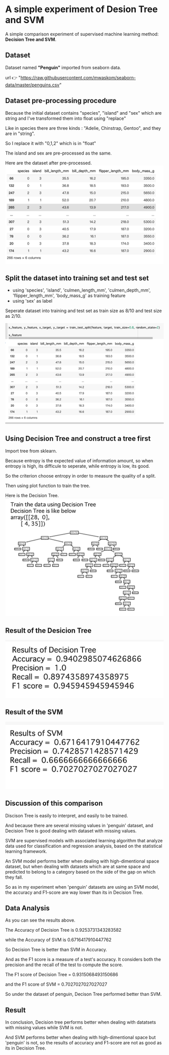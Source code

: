 # A simple experiment of Desion Tree and SVM

A simple comparison experiment of supervised machine learning method: **Decision Tree and SVM**.

## Dataset

Dataset named **"Penguin"** imported from seaborn data.

url 👉 "https://raw.githubusercontent.com/mwaskom/seaborn-data/master/penguins.csv"

## Dataset pre-processing procedure

Because the initial dataset contains "species", "island" and "sex" which are string and I've transformed them into float using "replace"

Like in species there are three kinds : "Adelie, Chinstrap, Gentoo", and they are in "string".

So I replace it with "0,1,2" which is in "float"

The island and sex are pre-processed as the same.

Here are the dataset after pre-processed.
![image](https://github.com/PearlCoastal/DecisionTree-SVM_comparison/blob/master/svm_dt/%E6%88%AA%E5%B1%8F0003-07-29%2017.37.41.png)

## Split the dataset into training set and test set

- using 'species', 'island', 'culmen_length_mm', 'culmen_depth_mm', 'flipper_length_mm', 'body_mass_g' as training feature  
- using 'sex' as label

Seperate dataset into training and test set as train size as 8/10 and test size as 2/10.

![image](https://github.com/PearlCoastal/DecisionTree-SVM_comparison/blob/master/svm_dt/%E6%88%AA%E5%B1%8F0003-07-29%2017.46.17.png)

## Using Decision Tree and construct a tree first

Import tree from sklearn.

Because entropy is the expected value of information amount, so when entropy is high, its difficule to seperate, while entropy is low, its good.

So the criterion choose entropy in order to measure the quality of a split.

Then using plot function to train the tree.

Here is the Decision Tree.
![image](https://github.com/PearlCoastal/DecisionTree-SVM_comparison/blob/master/svm_dt/%E6%88%AA%E5%B1%8F0003-07-29%2017.52.25.png)

## Result of the Desicion Tree

![image](https://github.com/PearlCoastal/DecisionTree-SVM_comparison/blob/master/svm_dt/%E6%88%AA%E5%B1%8F0003-07-29%2017.38.08.png)

## Result of the SVM

![image](https://github.com/PearlCoastal/DecisionTree-SVM_comparison/blob/master/svm_dt/%E6%88%AA%E5%B1%8F0003-07-29%2017.38.26.png)

## Discussion of this comparison

Discison Tree is easily to interpret, and easily to be trained.

And because there are several missing values in 'penguin' dataset, and Decision Tree is good dealing with dataset with missing values.

SVM are supervised models with associated learning algorithm that analyze data used for classification and regression analysis, based on the statistical learning framework.

An SVM model performs better when dealing with high-dimentional space dataset, but when dealing with datasets which are at same space and predicted to belong to a category based on the side of the gap on which they fall.

So as in my experiment when 'penguin' datasets are using an SVM model, the accuracy and F1-score are way lower than its in Decision Tree.

## Data Analysis

As you can see the results above.

The Accuracy of Decision Tree is 0.9253731343283582

while the Accuracy of SVM is 0.6716417910447762

So Decision Tree is better than SVM in Accuracy.

And as the F1 score is a measure of a test's accuracy. It considers both the precision and the recall of the test to compute the score.

The F1 score of Decision Tree = 0.9315068493150686

and the F1 score of SVM = 0.7027027027027027

So under the dataset of penguin, Decison Tree performed better than SVM.

## Result

In conclusion, Decision tree performs better when dealing with datatsets with missing values while SVM is not.

And SVM performs better when dealing with high-dimentional space but 'penguin' is not, so the results of accuracy and F1-score are not as good as its in Decision Tree.
